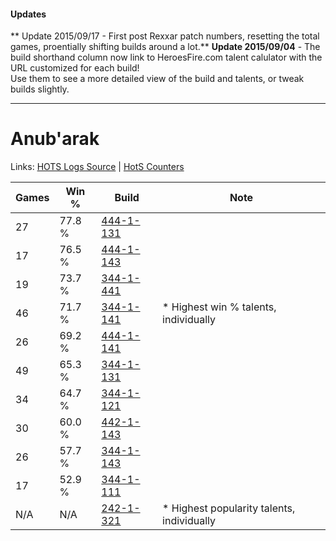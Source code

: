 #### Updates
** Update 2015/09/17 - First post Rexxar patch numbers, resetting the total games, proentially shifting builds around a lot.**
**Update 2015/09/04** - The build shorthand column now link to HeroesFire.com talent calulator with the URL customized for each build!  
Use them to see a more detailed view of the build and talents, or tweak builds slightly.

***

# Anub'arak

Links: [HOTS Logs Source](https://www.hotslogs.com/Sitewide/HeroDetails?Hero=Anub'arak) | [HotS Counters](http://hotscounters.com/#/hero/Anub'arak)

Games  | Win %  | Build     | Note
-----  | -----  | -----     | ----
27     | 77.8 % | [444-1-131](http://www.heroesfire.com/hots/talent-calculator/anubarak#t5gh) | 
17     | 76.5 % | [444-1-143](http://www.heroesfire.com/hots/talent-calculator/anubarak#t5gt) | 
19     | 73.7 % | [344-1-441](http://www.heroesfire.com/hots/talent-calculator/anubarak#pHcX) | 
46     | 71.7 % | [344-1-141](http://www.heroesfire.com/hots/talent-calculator/anubarak#pHXr) | * Highest win % talents, individually
26     | 69.2 % | [444-1-141](http://www.heroesfire.com/hots/talent-calculator/anubarak#t5gr) | 
49     | 65.3 % | [344-1-131](http://www.heroesfire.com/hots/talent-calculator/anubarak#pHXh) | 
34     | 64.7 % | [344-1-121](http://www.heroesfire.com/hots/talent-calculator/anubarak#pHXX) | 
30     | 60.0 % | [442-1-143](http://www.heroesfire.com/hots/talent-calculator/anubarak#t0oN) | 
26     | 57.7 % | [344-1-143](http://www.heroesfire.com/hots/talent-calculator/anubarak#pHXt) | 
17     | 52.9 % | [344-1-111](http://www.heroesfire.com/hots/talent-calculator/anubarak#pHXN) | 
N/A    | N/A    | [242-1-321](http://www.heroesfire.com/hots/talent-calculator/anubarak#lOZ9) | * Highest popularity talents, individually
